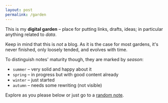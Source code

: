 ```yaml
---
layout: post
permalink: /garden
---
```


This is my **digital garden** – place for putting links, drafts, ideas; in particular anything related to *data*.

Keep in mind that this is *not* a blog. As it is the case for most gardens, it's never finished, only loosely tended, and evolves with time.

To distinguish notes' maturity though, they are marked by *season*:
- `summer` – very solid and happy about it
- `spring` – in progress but with good content already
- `winter` – just started
- `autumn` – needs some rewriting (not visible)

Explore as you please below or just go to a [random note](/random).

